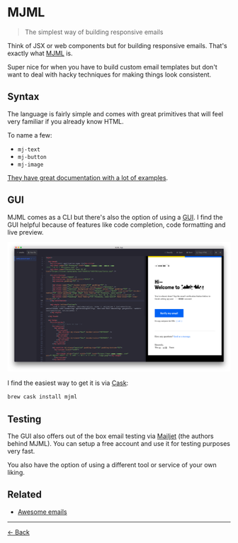 [awesome-emails]: https://github.com/jonathandion/awesome-emails
[back]: https://github.com/rafaelrinaldi/til/tree/master/misc
[cask]: https://caskroom.github.io
[docs]: https://mjml.io/documentation
[gui]: https://mjmlio.github.io/mjml-app
[mailjet]: http://mailjet.com
[mjml]: https://mjml.io

# MJML
>The simplest way of building responsive emails

Think of JSX or web components but for building responsive emails. That's exactly what [MJML][mjml] is.  

Super nice for when you have to build custom email templates but don't want to deal with hacky techniques for making things look consistent.

## Syntax

The language is fairly simple and comes with great primitives that will feel very familiar if you already know HTML.  

To name a few:

* `mj-text`
* `mj-button`
* `mj-image`

[They have great documentation with a lot of examples][docs].

## GUI

MJML comes as a CLI but there's also the option of using a [GUI][gui]. I find the GUI helpful because of features like code completion, code formatting and live preview.

![MJML GUI](mjml-gui.png)

I find the easiest way to get it is via [Cask][cask]:

```sh
brew cask install mjml
```

## Testing

The GUI also offers out of the box email testing via [Mailjet][mailjet] (the authors behind MJML). You can setup a free account and use it for testing purposes very fast.

You also have the option of using a different tool or service of your own liking.

## Related

- [Awesome emails][awesome-emails]

---

[← Back][back]
